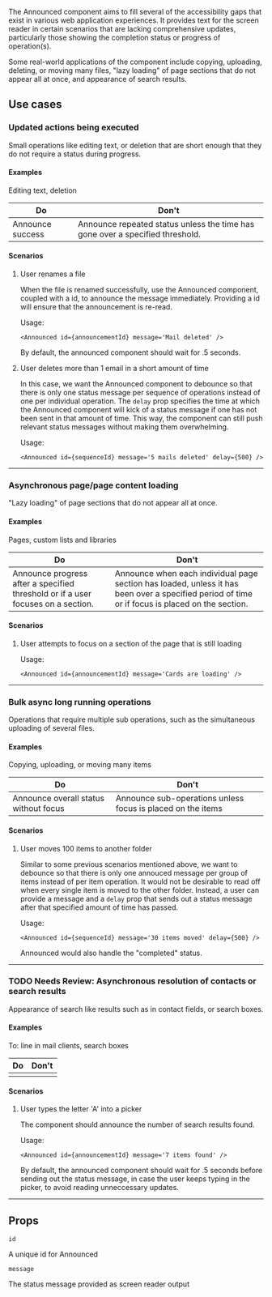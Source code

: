 The Announced component aims to fill several of the accessibility gaps that exist in various web application experiences.
It provides text for the screen reader in certain scenarios that are lacking comprehensive updates, particularly those showing
the completion status or progress of operation(s).

Some real-world applications of the component include copying, uploading, deleting, or moving many files, "lazy loading" of
page sections that do not appear all at once, and appearance of search results.

## Use cases

### Updated actions being executed
Small operations like editing text, or deletion that are short enough that they do not require a status during progress.

#### Examples
Editing text, deletion

| Do                | Don't             |
| ----------------- | ----------------- |
| Announce success  | Announce repeated status unless the time has gone over a specified threshold. |

#### Scenarios
1. User renames a file

    When the file is renamed successfully, use the Announced component, coupled with a id, to announce the message immediately. Providing a id will ensure that the announcement is re-read.

    Usage:
    ```
    <Announced id={announcementId} message='Mail deleted' />
    ```

    By default, the announced component should wait for .5 seconds.

2. User deletes more than 1 email in a short amount of time

    In this case, we want the Announced component to debounce so that there is only one status message per sequence of operations instead of one per individual operation. The `delay` prop specifies the time at which the Announced component will kick of a status message if one has not been sent in that amount of time. This way, the component can still push relevant status messages without making them overwhelming.

    Usage:
    ```
    <Announced id={sequenceId} message='5 mails deleted' delay={500} />
    ```

***
### Asynchronous page/page content loading
"Lazy loading" of page sections that do not appear all at once.

#### Examples
Pages, custom lists and libraries

| Do                | Don't             |
| ----------------- | ----------------- |
| Announce progress after a specified threshold or if a user focuses on a section.  | Announce when each individual page section has loaded, unless it has been over a specified period of time or if focus is placed on the section.  |

#### Scenarios
1. User attempts to focus on a section of the page that is still loading

    Usage:
    ```
    <Announced id={announcementId} message='Cards are loading' />
    ```

***
### Bulk async long running operations
Operations that require multiple sub operations, such as the simultaneous uploading of several files.

#### Examples
Copying, uploading, or moving many items

| Do                | Don't             |
| ----------------- | ----------------- |
| Announce overall status without focus  | Announce sub-operations unless focus is placed on the items  |

#### Scenarios
1. User moves 100 items to another folder

    Similar to some previous scenarios mentioned above, we want to debounce so that there is only one annouced message per group of items instead of per item operation. It would not be desirable to read off when every single item is moved to the other folder. Instead, a user can provide a message and a `delay` prop that sends out a status message after that specified amount of time has passed.

    Usage:
    ```
    <Announced id={sequenceId} message='30 items moved' delay={500} />
    ```

    Announced would also handle the "completed" status.

***
### **TODO Needs Review**: Asynchronous resolution of contacts or search results
Appearance of search like results such as in contact fields, or search boxes.

#### Examples
To: line in mail clients, search boxes

| Do                | Don't             |
| ----------------- | ----------------- |
|                   |                   |

#### Scenarios
1. User types the letter 'A' into a picker

    The component should announce the number of search results found.

    Usage:
    ```
    <Announced id={announcementId} message='7 items found' />
    ```

    By default, the announced component should wait for .5 seconds before sending out the status message, in case the user keeps typing in the picker, to avoid reading unneccessary updates.

***
## Props

`id`

A unique id for Announced

`message`

The status message provided as screen reader output